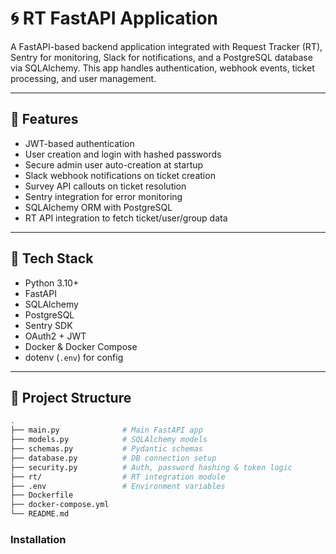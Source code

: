 # 🌀 RT FastAPI Application

A FastAPI-based backend application integrated with Request Tracker (RT), Sentry for monitoring, Slack for notifications, and a PostgreSQL database via SQLAlchemy. This app handles authentication, webhook events, ticket processing, and user management.

---

## 🚀 Features

- JWT-based authentication
- User creation and login with hashed passwords
- Secure admin user auto-creation at startup
- Slack webhook notifications on ticket creation
- Survey API callouts on ticket resolution
- Sentry integration for error monitoring
- SQLAlchemy ORM with PostgreSQL
- RT API integration to fetch ticket/user/group data

---

## 🧰 Tech Stack

- Python 3.10+
- FastAPI
- SQLAlchemy
- PostgreSQL
- Sentry SDK
- OAuth2 + JWT
- Docker & Docker Compose
- dotenv (`.env`) for config

---

## 📁 Project Structure

```bash
.
├── main.py              # Main FastAPI app
├── models.py            # SQLAlchemy models
├── schemas.py           # Pydantic schemas
├── database.py          # DB connection setup
├── security.py          # Auth, password hashing & token logic
├── rt/                  # RT integration module
├── .env                 # Environment variables
├── Dockerfile
├── docker-compose.yml
└── README.md
```
### Installation
